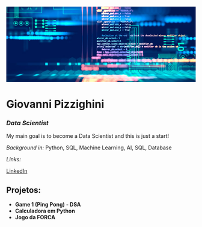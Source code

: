 <p align="center">
  <img src="https://github.com/giopizzighini/data_science_projects/blob/main/data-science-banner.jpg" height="200" width="1100"/ >
</p>

# Giovanni Pizzighini
### *Data Scientist*

My main goal is to become a Data Scientist and this is just a start!

*Background in:* Python, SQL, Machine Learning, AI, SQL, Database

*Links:*

 [LinkedIn](https://www.linkedin.com/in/giopizzighinianalyst)

## Projetos:

* **Game 1 (Ping Pong) - DSA**
* **Calculadora em Python**
* **Jogo da FORCA**
